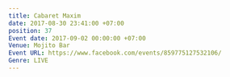 ```yaml
---
title: Cabaret Maxim
date: 2017-08-30 23:41:00 +07:00
position: 37
Event date: 2017-09-02 00:00:00 +07:00
Venue: Mojito Bar
Event URL: https://www.facebook.com/events/859775127532106/
Genre: LIVE
---
```


